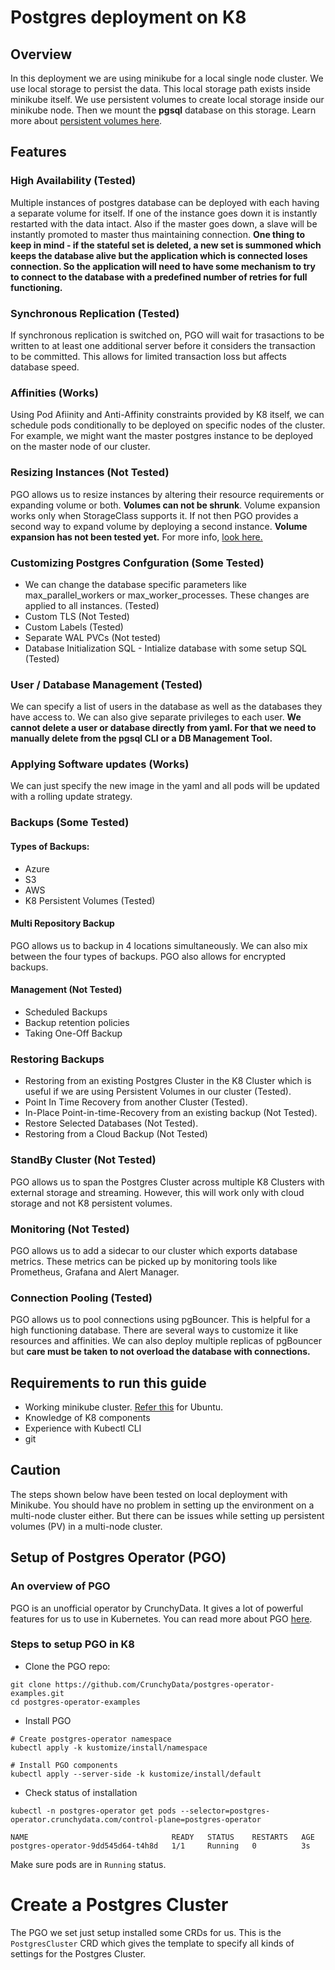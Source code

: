  # Postgres deployment on K8
 
 ## Overview
 In this deployment we are using minikube for a local single node cluster. We use local storage to persist the data. This local storage path exists inside minikube itself. We use persistent volumes to create local storage inside our minikube node. Then we mount the **pgsql** database on this storage. Learn more about [persistent volumes here](https://kubernetes.io/docs/concepts/storage/persistent-volumes/). 

## Features

### High Availability (Tested)

Multiple instances of postgres database can be deployed with each having a separate volume for itself. If one of the instance goes down it is instantly restarted with the data intact. Also if the master goes down, a slave will be instantly promoted to master thus maintaining connection. **One thing to keep in mind - if the stateful set is deleted,  a new set is summoned which keeps the database alive but the application which is connected loses connection. So the application will need to have some mechanism to try to connect to the database with a predefined number of retries for full functioning.**
 
### Synchronous Replication (Tested)

If synchronous replication is switched on, PGO will wait for trasactions to be written to at least one additional server before it considers the transaction to be committed. This allows for limited transaction loss but affects database speed.

### Affinities (Works)

Using Pod Afiinity and Anti-Affinity constraints provided by K8 itself, we can schedule pods conditionally to be deployed on specific nodes of the cluster. For example, we might want the master postgres instance to be deployed on the master node of our cluster.

### Resizing Instances (Not Tested)

PGO allows us to resize instances by altering their resource requirements or expanding volume or both. **Volumes can not be shrunk**. Volume expansion works only when StorageClass supports it. If not then PGO provides a second way to expand volume by deploying a second instance. **Volume expansion has not been tested yet.** For more info, [look here.](https://access.crunchydata.com/documentation/postgres-operator/5.3.0/tutorial/resize-cluster/)

### Customizing Postgres Confguration (Some Tested)

 - We can change the database specific parameters like max_parallel_workers or max_worker_processes. These changes are applied to all instances. (Tested)
 - Custom TLS (Not Tested)
 - Custom Labels (Tested)
 - Separate WAL PVCs (Not tested)
 - Database Initialization SQL - Intialize database with some setup SQL (Tested)
 
 ### User / Database Management (Tested)
 
 We can specify a list of users in the database as well as the databases they have access to. We can also give separate privileges to each user. **We cannot delete a user or database directly from yaml. For that we need to manually delete from the pgsql CLI or a DB Management Tool.**

### Applying Software updates (Works)
We can just specify the new image in the yaml and all pods will be updated with a rolling update strategy.

### Backups (Some Tested)

#### Types of Backups:
- Azure
- S3
- AWS
- K8 Persistent Volumes (Tested)

#### Multi Repository Backup
PGO allows us to backup in 4 locations simultaneously. We can also mix between the four types of backups. PGO also allows for encrypted backups.

#### Management (Not Tested)
- Scheduled Backups 
- Backup retention policies
- Taking One-Off Backup

### Restoring Backups
- Restoring from an existing Postgres Cluster in the K8 Cluster which is useful if we are using Persistent Volumes in our cluster (Tested).
- Point In Time Recovery from another Cluster (Tested).
- In-Place Point-in-time-Recovery from an existing backup (Not Tested).
- Restore Selected Databases (Not Tested).
- Restoring from a Cloud Backup (Not Tested)

### StandBy Cluster (Not Tested)
PGO allows us to span the Postgres Cluster across multiple K8 Clusters with external storage and streaming. However, this will work only with cloud storage and not K8 persistent volumes.

### Monitoring (Not Tested)
PGO allows us to add a sidecar to our cluster which exports database metrics. These metrics can be picked up by monitoring tools like Prometheus, Grafana and Alert Manager.	

### Connection Pooling (Tested)
PGO allows us to pool connections using pgBouncer. This is helpful for a high functioning database. There are several ways to customize it like resources and affinities. We can also deploy multiple replicas of pgBouncer but **care must be taken to not overload the database with connections.**



 ## Requirements to run this guide
 
 - Working minikube cluster. [Refer this](https://phoenixnap.com/kb/install-minikube-on-ubuntu) for Ubuntu. 
 - Knowledge of K8 components
 - Experience with Kubectl CLI
 - git
 
  ## Caution
  
  The steps shown below have been tested on local deployment with Minikube. You should have no problem in setting up the environment on a multi-node cluster either. But there can be issues while setting up persistent volumes (PV) in a multi-node cluster.
  
  ## Setup of Postgres Operator (PGO)
  
  ### An overview of PGO
  
  PGO is an unofficial operator by CrunchyData. It gives a lot of powerful features for us to use in Kubernetes. You can read more about PGO [here](https://access.crunchydata.com/documentation/postgres-operator/v5/).
  
  ### Steps to setup PGO in K8
  
  - Clone the PGO repo:
```
git clone https://github.com/CrunchyData/postgres-operator-examples.git
cd postgres-operator-examples
```
- Install PGO
```
# Create postgres-operator namespace
kubectl apply -k kustomize/install/namespace

# Install PGO components
kubectl apply --server-side -k kustomize/install/default
```
- Check status of installation
```
kubectl -n postgres-operator get pods --selector=postgres-operator.crunchydata.com/control-plane=postgres-operator

NAME                                READY   STATUS    RESTARTS   AGE
postgres-operator-9dd545d64-t4h8d   1/1     Running   0          3s 
  ```
  Make sure pods are in `Running` status.
  
  # Create a Postgres Cluster
  The PGO we set just setup installed some CRDs for us. This is the `PostgresCluster` CRD 
  which gives the template to specify all kinds of settings for the Postgres Cluster.

